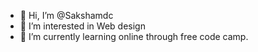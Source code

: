 - 👋 Hi, I’m @Sakshamdc
- 👀 I’m interested in Web design
- 🌱 I’m currently learning online through free code camp.
<!---
Sakshamdc/Sakshamdc is a ✨ special ✨ repository because its `README.md` (this file) appears on your GitHub profile.
You can click the Preview link to take a look at your changes.
--->
